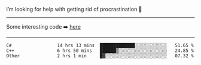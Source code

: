 I’m looking for help with getting rid of procrastination 🤔

-----

Some interesting code :arrow_right: [here](https://github.com/zhen8838/playground)

-----

<!--START_SECTION:waka-->

```text
C#                 14 hrs 13 mins  █████████████░░░░░░░░░░░░   51.65 %
C++                6 hrs 50 mins   ██████▒░░░░░░░░░░░░░░░░░░   24.85 %
Other              2 hrs 1 min     █▓░░░░░░░░░░░░░░░░░░░░░░░   07.32 %
```

<!--END_SECTION:waka-->

<!--
**zhen8838/zhen8838** is a ✨ _special_ ✨ repository because its `README.md` (this file) appears on your GitHub profile.

Here are some ideas to get you started:

- 🔭 I’m currently working on ...
- 🌱 I’m currently learning ...
- 👯 I’m looking to collaborate on ...
 ...
- 💬 Ask me about ...
- 📫 How to reach me: ...
- 😄 Pronouns: ...
- ⚡ Fun fact: ...
-->
